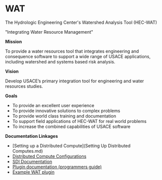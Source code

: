 # WAT
The Hydrologic Engineering Center's Watershed Analysis Tool (HEC-WAT)

"Integrating Water Resource Management"

**Mission**

To provide a water resources tool that integrates engineering and consequence software to support a wide range of USACE applications, including watershed and systems based risk analysis.

**Vision**

Develop USACE’s primary integration tool for engineering and water resources studies.

**Goals**
- To provide an excellent user experience
- To provide innovative solutions to complex problems
- To provide world class training and documentation
- To support field applications of HEC-WAT for real world problems
- To increase the combined capabilities of USACE software



**Documentation Linkages**

- [Setting up a Distributed Compute](Setting Up Distributed Computes.md)
- [Distributed Compute Configurations](DistributedComputeConfiguration.md)
- [SDI Documentation](https://hydrologicengineeringcenter.github.io/SDI/)
- [Plugin documentation (programmers guide)](PluginDocumentation.md)
- [Example WAT plugin](BasicPlugin.7z)

